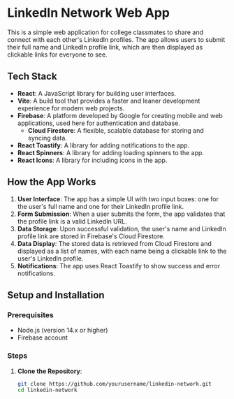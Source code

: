 # LinkedIn Network Web App

This is a simple web application for college classmates to share and connect with each other's LinkedIn profiles. The app allows users to submit their full name and LinkedIn profile link, which are then displayed as clickable links for everyone to see.

## Tech Stack

- **React**: A JavaScript library for building user interfaces.
- **Vite**: A build tool that provides a faster and leaner development experience for modern web projects.
- **Firebase**: A platform developed by Google for creating mobile and web applications, used here for authentication and database.
  - **Cloud Firestore**: A flexible, scalable database for storing and syncing data.
- **React Toastify**: A library for adding notifications to the app.
- **React Spinners**: A library for adding loading spinners to the app.
- **React Icons**: A library for including icons in the app.

## How the App Works

1. **User Interface**: The app has a simple UI with two input boxes: one for the user's full name and one for their LinkedIn profile link.
2. **Form Submission**: When a user submits the form, the app validates that the profile link is a valid LinkedIn URL.
3. **Data Storage**: Upon successful validation, the user's name and LinkedIn profile link are stored in Firebase's Cloud Firestore.
4. **Data Display**: The stored data is retrieved from Cloud Firestore and displayed as a list of names, with each name being a clickable link to the user's LinkedIn profile.
5. **Notifications**: The app uses React Toastify to show success and error notifications.

## Setup and Installation

### Prerequisites

- Node.js (version 14.x or higher)
- Firebase account

### Steps

1. **Clone the Repository**:

   ```bash
   git clone https://github.com/yourusername/linkedin-network.git
   cd linkedin-network
